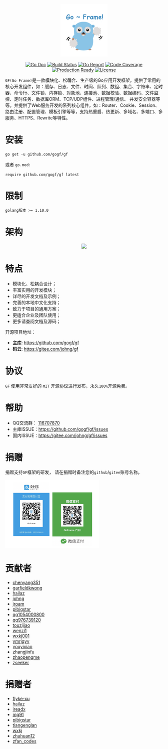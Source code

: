 <div align=center>
<img src="cover.png" width="150"/>

[![Go Doc](https://godoc.org/github.com/gogf/gf?status.svg)](https://godoc.org/github.com/gogf/gf) 
[![Build Status](https://travis-ci.org/gogf/gf.svg?branch=master)](https://travis-ci.org/gogf/gf) 
[![Go Report](https://goreportcard.com/badge/github.com/gogf/gf)](https://goreportcard.com/report/github.com/gogf/gf) 
[![Code Coverage](https://codecov.io/gh/gogf/gf/branch/master/graph/badge.svg)](https://codecov.io/gh/gogf/gf/branch/master)
[![Production Ready](https://img.shields.io/badge/production-ready-blue.svg)](https://github.com/gogf/gf)
[![License](https://img.shields.io/github/license/gogf/gf.svg?style=flat)](https://github.com/gogf/gf)



</div>

`GF(Go Frame)`是一款模块化、松耦合、生产级的Go应用开发框架。提供了常用的核心开发组件，如：缓存、日志、文件、时间、队列、数组、集合、字符串、定时器、命令行、文件锁、内存锁、对象池、连接池、数据校验、数据编码、文件监控、定时任务、数据库ORM、TCP/UDP组件、进程管理/通信、
并发安全容器等等。并提供了Web服务开发的系列核心组件，如：Router、Cookie、Session、路由注册、配置管理、模板引擎等等，支持热重启、热更新、多域名、多端口、多服务、HTTPS、Rewrite等特性。


# 安装
```html
go get -u github.com/gogf/gf
```
或者
`go.mod`:
```
require github.com/gogf/gf latest
```

# 限制
```html
golang版本 >= 1.10.0
```

# 架构
<div align=center>
<img src="https://goframe.org/images/arch.png"/>
</div>

# 特点
* 模块化、松耦合设计；
* 丰富实用的开发模块；
* 详尽的开发文档及示例；
* 完善的本地中文化支持；
* 致力于项目的通用方案；
* 更适合企业及团队使用；
* 更多请查阅文档及源码；

开源项目地址：
- **主库**: https://github.com/gogf/gf 
- **码云**: https://gitee.com/johng/gf 


# 协议

`GF` 使用非常友好的 `MIT` 开源协议进行发布，永久`100%`开源免费。

# 帮助
- QQ交流群： [116707870](//shang.qq.com/wpa/qunwpa?idkey=195f91eceeb5d7fa76009b7cd5a4641f70bf4897b7f5a520635eb26ff17adfe7)
- 主库ISSUE：https://github.com/gogf/gf/issues
- 国内ISSUE：https://gitee.com/johng/gf/issues

# 捐赠

捐赠支持`GF`框架的研发，
请在捐赠时备注您的`github`/`gitee`账号名称。

<a href="/images/donate.png" target="_blank">
<img src="images/donate.png" width="300"/>
</a>



# 贡献者

- [chenyang351](https://github.com/chenyang351)
- [garfieldkwong](https://gitee.com/garfieldkwong)
- [hailaz](https://gitee.com/hailaz)
- [johng](https://johng.cn)
- [jroam](https://github.com/jroam)
- [pibigstar](https://github.com/pibigstar)
- [qq1054000800](https://gitee.com/qq1054000800)
- [qq976739120](https://github.com/qq976739120)
- [touzijiao](https://github.com/touzijiao)
- [wenzi1](https://gitee.com/wenzi1)
- [wxkj001](https://github.com/wxkj001)
- [ymrjqyy](https://gitee.com/ymrjqyy)
- [youyixiao](https://github.com/youyixiao)
- [zhangjinfu](https://gitee.com/zhangjinfu)
- [zhaopengme](https://github.com/zhaopengme)
- [zseeker](https://gitee.com/zseeker)

# 捐赠者

- [flyke-xu](https://gitee.com/flyke-xu)
- [hailaz](https://gitee.com/hailaz)
- [ireadx](https://github.com/ireadx)
- [mg91](https://gitee.com/mg91)
- [pibigstar](https://github.com/pibigstar)
- [tiangenglan](https://gitee.com/tiangenglan)
- [wxkj](https://gitee.com/wxkj)
- [zhuhuan12](https://gitee.com/zhuhuan12)
- [zfan_codes](https://gitee.com/zfan_codes)


